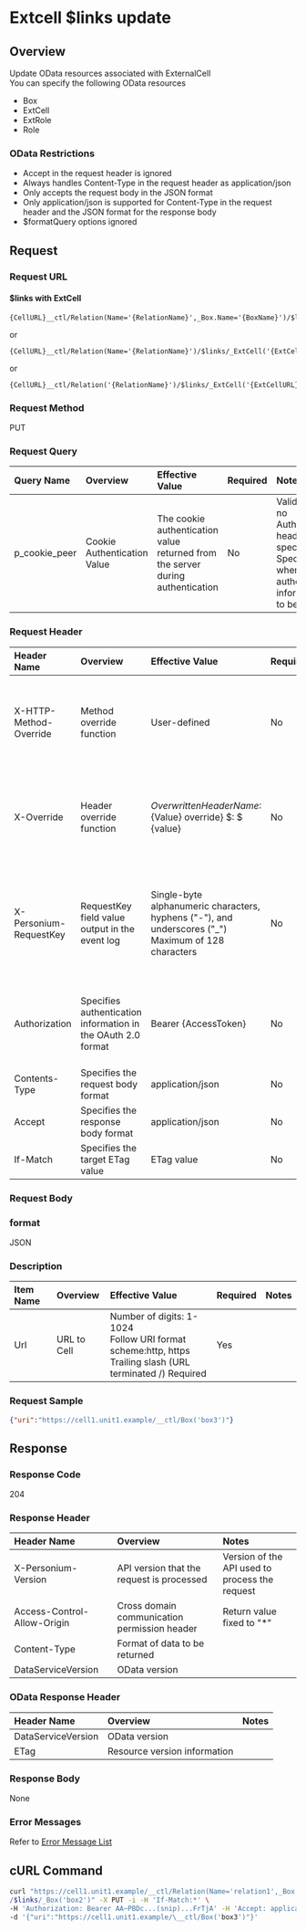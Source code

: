 # Extcell $links update

## Overview

Update OData resources associated with ExternalCell<br>You can specify the following OData resources

* Box
* ExtCell
* ExtRole
* Role

### OData Restrictions

* Accept in the request header is ignored
* Always handles Content-Type in the request header as application/json
* Only accepts the request body in the JSON format
* Only application/json is supported for Content-Type in the request header and the JSON format for the response body
* $formatQuery options ignored


## Request

### Request URL

#### $links with ExtCell

```
{CellURL}__ctl/Relation(Name='{RelationName}',_Box.Name='{BoxName}')/$links/_ExtCell('{ExtCellURL}')
```

or

```
{CellURL}__ctl/Relation(Name='{RelationName}')/$links/_ExtCell('{ExtCellURL}')
```

or

```
{CellURL}__ctl/Relation('{RelationName}')/$links/_ExtCell('{ExtCellURL}')
```

### Request Method

PUT

### Request Query

|Query Name|Overview|Effective Value|Required|Notes|
|:--|:--|:--|:--|:--|
|p_cookie_peer|Cookie Authentication Value|The cookie authentication value returned from the server during authentication|No|Valid only if no Authorization header specified<br>Specify this when cookie authentication information is to be used|

### Request Header

|Header Name|Overview|Effective Value|Required|Notes|
|:--|:--|:--|:--|:--|
|X-HTTP-Method-Override|Method override function|User-defined|No|If you specify this value when requesting with the POST method, the specified value will be used as a method.|
|X-Override|Header override function|${OverwrittenHeaderName}:${Value} override} $: $ {value}|No|Overwrite normal HTTP header value. To overwrite multiple headers, specify multiple X-Override headers.|
|X-Personium-RequestKey|RequestKey field value output in the event log|Single-byte alphanumeric characters, hyphens ("-"), and underscores ("_")<br>Maximum of 128 characters|No|When not specified, default value given with ${4 digits}_${22 digits} Base64url characters format representing an UUID for each request|
|Authorization|Specifies authentication information in the OAuth 2.0 format|Bearer {AccessToken}|No|* Authentication tokens are the tokens acquired using the Authentication Token Acquisition API|
|Contents-Type|Specifies the request body format|application/json|No|[application/json] by default|
|Accept|Specifies the response body format|application/json|No|[application/json] by default|
|If-Match|Specifies the target ETag value|ETag value|No|[*] by default|

### Request Body

### format

JSON

### Description

|Item Name|Overview|Effective Value|Required|Notes|
|:--|:--|:--|:--|:--|
|Url|URL to Cell|Number of digits: 1-1024<br>Follow URI format<br>scheme:http, https<br>Trailing slash (URL terminated /) Required|Yes||

### Request Sample

```JSON
{"uri":"https://cell1.unit1.example/__ctl/Box('box3')"}
```


## Response

### Response Code

204

### Response Header

|Header Name|Overview|Notes|
|:--|:--|:--|
|X-Personium-Version|API version that the request is processed|Version of the API used to process the request|
|Access-Control-Allow-Origin|Cross domain communication permission header|Return value fixed to "*"|
|Content-Type|Format of data to be returned||
|DataServiceVersion|OData version||

### OData Response Header

|Header Name|Overview|Notes|
|:--|:--|:--|
|DataServiceVersion|OData version||
|ETag|Resource version information||

### Response Body

None

### Error Messages

Refer to [Error Message List](004_Error_Messages.md)


## cURL Command

```sh
curl "https://cell1.unit1.example/__ctl/Relation(Name='relation1',_Box.Name='box1')\
/$links/_Box('box2')" -X PUT -i -H 'If-Match:*' \
-H 'Authorization: Bearer AA~PBDc...(snip)...FrTjA' -H 'Accept: application/json' \
-d '{"uri":"https://cell1.unit1.example/\__ctl/Box('box3')"}'
```

